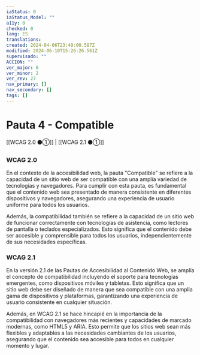 ```yaml
---
iaStatus: 0
iaStatus_Model: ""
a11y: 0
checked: 0
lang: ES
translations: 
created: 2024-04-06T23:49:00.587Z
modified: 2024-06-10T15:26:26.561Z
supervisado: ""
ACCION: ""
ver_major: 0
ver_minor: 2
ver_rev: 27
nav_primary: []
nav_secondary: []
tags: []
---
```

# Pauta 4 - Compatible

[[WCAG 2.0 ⚫①]] | [[WCAG 2.1 ⚫①]]

### WCAG 2.0

En el contexto de la accesibilidad web, la pauta "Compatible" se refiere a la capacidad de un sitio web de ser compatible con una amplia variedad de tecnologías y navegadores. Para cumplir con esta pauta, es fundamental que el contenido web sea presentado de manera consistente en diferentes dispositivos y navegadores, asegurando una experiencia de usuario uniforme para todos los usuarios.

  

Además, la compatibilidad también se refiere a la capacidad de un sitio web de funcionar correctamente con tecnologías de asistencia, como lectores de pantalla o teclados especializados. Esto significa que el contenido debe ser accesible y comprensible para todos los usuarios, independientemente de sus necesidades específicas.

  

### WCAG 2.1

En la versión 2.1 de las Pautas de Accesibilidad al Contenido Web, se amplía el concepto de compatibilidad incluyendo el soporte para tecnologías emergentes, como dispositivos móviles y tabletas. Esto significa que un sitio web debe ser diseñado de manera que sea compatible con una amplia gama de dispositivos y plataformas, garantizando una experiencia de usuario consistente en cualquier situación.

  

Además, en WCAG 2.1 se hace hincapié en la importancia de la compatibilidad con navegadores más recientes y capacidades de marcado modernas, como HTML5 y ARIA. Esto permite que los sitios web sean más flexibles y adaptables a las necesidades cambiantes de los usuarios, asegurando que el contenido sea accesible para todos en cualquier momento y lugar.

